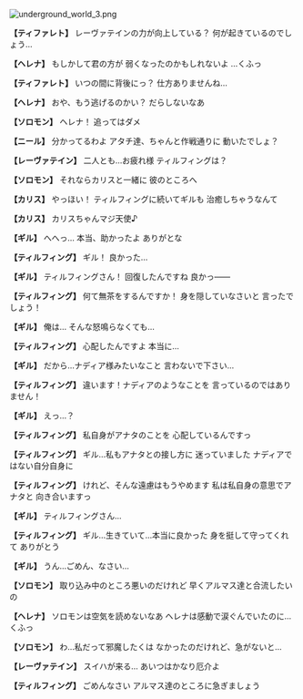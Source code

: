 
![underground_world_3.png](../images/backgrounds/underground_world_3.png)

**【ティファレト】**
レーヴァテインの力が向上している？
何が起きているのでしょう…

**【ヘレナ】**
もしかして君の方が
弱くなったのかもしれないよ
…くふっ

**【ティファレト】**
いつの間に背後にっ？
仕方ありませんね…

**【ヘレナ】**
おや、もう逃げるのかい？
だらしないなあ

**【ソロモン】**
ヘレナ！
追ってはダメ

**【ニール】**
分かってるわよ
アタチ達、ちゃんと作戦通りに
動いたでしょ？

**【レーヴァテイン】**
二人とも…お疲れ様
ティルフィングは？

**【ソロモン】**
それならカリスと一緒に
彼のところへ

**【カリス】**
やっほい！
ティルフィングに続いてギルも
治癒しちゃうなんて

**【カリス】**
カリスちゃんマジ天使♪

**【ギル】**
へへっ…
本当、助かったよ
ありがとな

**【ティルフィング】**
ギル！
良かった…

**【ギル】**
ティルフィングさん！
回復したんですね
良かっ――

**【ティルフィング】**
何て無茶をするんですか！
身を隠していなさいと
言ったでしょう！

**【ギル】**
俺は…
そんな怒鳴らなくても…

**【ティルフィング】**
心配したんですよ
本当に…

**【ギル】**
だから…ナディア様みたいなこと
言わないで下さい…

**【ティルフィング】**
違います！ナディアのようなことを
言っているのではありません！

**【ギル】**
えっ…？

**【ティルフィング】**
私自身がアナタのことを
心配しているんですっ

**【ティルフィング】**
ギル…私もアナタとの接し方に
迷っていました
ナディアではない自分自身に

**【ティルフィング】**
けれど、そんな遠慮はもうやめます
私は私自身の意思でアナタと
向き合いますっ

**【ギル】**
ティルフィングさん…

**【ティルフィング】**
ギル…生きていて…本当に良かった
身を挺して守ってくれて
ありがとう

**【ギル】**
うん…ごめん、なさい…

**【ソロモン】**
取り込み中のところ悪いのだけれど
早くアルマス達と合流したいの

**【ヘレナ】**
ソロモンは空気を読めないなあ
ヘレナは感動で涙ぐんでいたのに…
くふっ

**【ソロモン】**
わ…私だって邪魔したくは
なかったのだけれど、急がないと…

**【レーヴァテイン】**
スイハが来る…
あいつはかなり厄介よ

**【ティルフィング】**
ごめんなさい
アルマス達のところに急ぎましょう